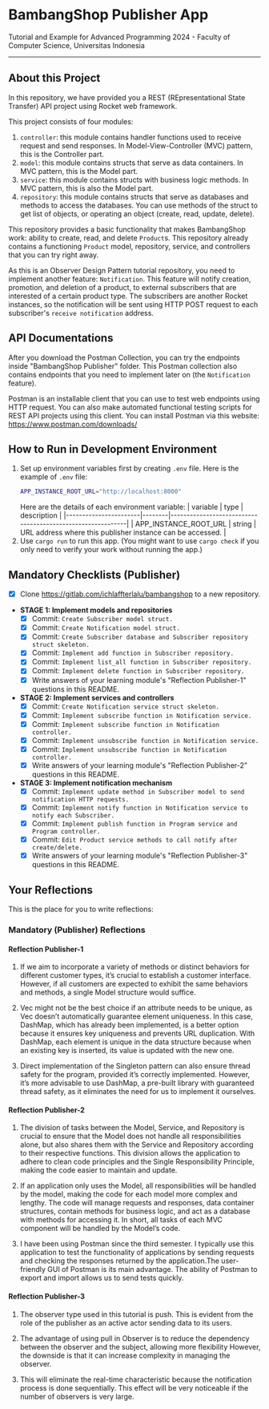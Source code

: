 # BambangShop Publisher App
Tutorial and Example for Advanced Programming 2024 - Faculty of Computer Science, Universitas Indonesia

---

## About this Project
In this repository, we have provided you a REST (REpresentational State Transfer) API project using Rocket web framework.

This project consists of four modules:
1.  `controller`: this module contains handler functions used to receive request and send responses.
    In Model-View-Controller (MVC) pattern, this is the Controller part.
2.  `model`: this module contains structs that serve as data containers.
    In MVC pattern, this is the Model part.
3.  `service`: this module contains structs with business logic methods.
    In MVC pattern, this is also the Model part.
4.  `repository`: this module contains structs that serve as databases and methods to access the databases.
    You can use methods of the struct to get list of objects, or operating an object (create, read, update, delete).

This repository provides a basic functionality that makes BambangShop work: ability to create, read, and delete `Product`s.
This repository already contains a functioning `Product` model, repository, service, and controllers that you can try right away.

As this is an Observer Design Pattern tutorial repository, you need to implement another feature: `Notification`.
This feature will notify creation, promotion, and deletion of a product, to external subscribers that are interested of a certain product type.
The subscribers are another Rocket instances, so the notification will be sent using HTTP POST request to each subscriber's `receive notification` address.

## API Documentations

After you download the Postman Collection, you can try the endpoints inside "BambangShop Publisher" folder.
This Postman collection also contains endpoints that you need to implement later on (the `Notification` feature).

Postman is an installable client that you can use to test web endpoints using HTTP request.
You can also make automated functional testing scripts for REST API projects using this client.
You can install Postman via this website: https://www.postman.com/downloads/

## How to Run in Development Environment
1.  Set up environment variables first by creating `.env` file.
    Here is the example of `.env` file:
    ```bash
    APP_INSTANCE_ROOT_URL="http://localhost:8000"
    ```
    Here are the details of each environment variable:
    | variable              | type   | description                                                |
    |-----------------------|--------|------------------------------------------------------------|
    | APP_INSTANCE_ROOT_URL | string | URL address where this publisher instance can be accessed. |
2.  Use `cargo run` to run this app.
    (You might want to use `cargo check` if you only need to verify your work without running the app.)

## Mandatory Checklists (Publisher)
-   [x] Clone https://gitlab.com/ichlaffterlalu/bambangshop to a new repository.
-   **STAGE 1: Implement models and repositories**
    -   [x] Commit: `Create Subscriber model struct.`
    -   [x] Commit: `Create Notification model struct.`
    -   [x] Commit: `Create Subscriber database and Subscriber repository struct skeleton.`
    -   [x] Commit: `Implement add function in Subscriber repository.`
    -   [x] Commit: `Implement list_all function in Subscriber repository.`
    -   [x] Commit: `Implement delete function in Subscriber repository.`
    -   [x] Write answers of your learning module's "Reflection Publisher-1" questions in this README.
-   **STAGE 2: Implement services and controllers**
    -   [x] Commit: `Create Notification service struct skeleton.`
    -   [x] Commit: `Implement subscribe function in Notification service.`
    -   [x] Commit: `Implement subscribe function in Notification controller.`
    -   [x] Commit: `Implement unsubscribe function in Notification service.`
    -   [x] Commit: `Implement unsubscribe function in Notification controller.`
    -   [x] Write answers of your learning module's "Reflection Publisher-2" questions in this README.
-   **STAGE 3: Implement notification mechanism**
    -   [x] Commit: `Implement update method in Subscriber model to send notification HTTP requests.`
    -   [x] Commit: `Implement notify function in Notification service to notify each Subscriber.`
    -   [x] Commit: `Implement publish function in Program service and Program controller.`
    -   [x] Commit: `Edit Product service methods to call notify after create/delete.`
    -   [x] Write answers of your learning module's "Reflection Publisher-3" questions in this README.

## Your Reflections
This is the place for you to write reflections:

### Mandatory (Publisher) Reflections

#### Reflection Publisher-1
1. If we aim to incorporate a variety of methods or distinct behaviors for different customer types, it’s crucial to establish a customer interface. 
However, if all customers are expected to exhibit the same behaviors and methods, a single Model structure would suffice.

2. Vec might not be the best choice if an attribute needs to be unique, as Vec doesn’t automatically guarantee element uniqueness. 
In this case, DashMap, which has already been implemented, is a better option because it ensures key uniqueness and prevents URL duplication. 
With DashMap, each element is unique in the data structure because when an existing key is inserted, its value is updated with the new one.

3. Direct implementation of the Singleton pattern can also ensure thread safety for the program, provided it’s correctly implemented. 
However, it’s more advisable to use DashMap, a pre-built library with guaranteed thread safety, as it eliminates the need for us to implement it ourselves.

#### Reflection Publisher-2
1. The division of tasks between the Model, Service, and Repository is crucial to ensure that the Model does not handle all responsibilities alone, but also shares them with the Service and Repository according to their respective functions. This division allows the application to adhere to clean code principles and the Single Responsibility Principle, making the code easier to maintain and update.

2. If an application only uses the Model, all responsibilities will be handled by the model, making the code for each model more complex and lengthy. The code will manage requests and responses, data container structures, contain methods for business logic, and act as a database with methods for accessing it. In short, all tasks of each MVC component will be handled by the Model’s code.

3. I have been using Postman since the third semester. I typically use this application to test the functionality of applications by sending requests and checking the responses returned by the application.The user-friendly GUI of Postman is its main advantage. The ability of Postman to export and import allows us to send tests quickly.

#### Reflection Publisher-3
1. The observer type used in this tutorial is push. 
This is evident from the role of the publisher as an active actor sending data to its users.

2. The advantage of using pull in Observer is to reduce the dependency between the observer and the subject, allowing more flexibility
However, the downside is that it can increase complexity in managing the observer.

3. This will eliminate the real-time characteristic because the notification process is done sequentially. 
This effect will be very noticeable if the number of observers is very large.
